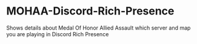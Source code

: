 # MOHAA-Discord-Rich-Presence
Shows details about Medal Of Honor Allied Assault which server and map you are playing in Discord Rich Presence
